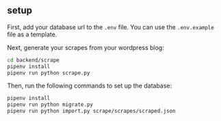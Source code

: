 ## setup

First, add your database url to the `.env` file. You can use the `.env.example` file as a template.

Next, generate your scrapes from your wordpress blog:

```bash
cd backend/scrape
pipenv install
pipenv run python scrape.py
```

Then, run the following commands to set up the database:

```bash
pipenv install
pipenv run python migrate.py
pipenv run python import.py scrape/scrapes/scraped.json
```

